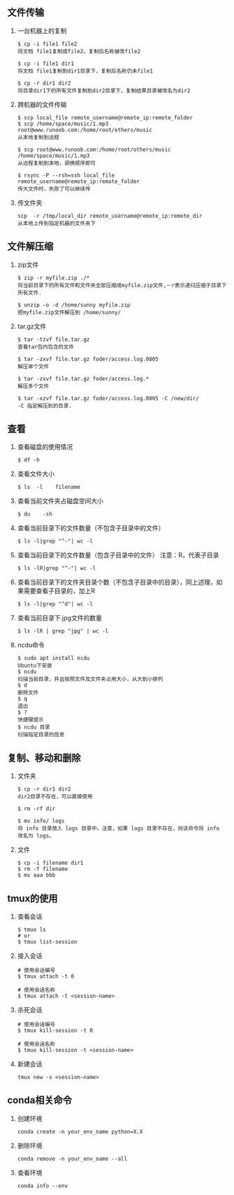 ## 文件传输
1. 一台机器上的复制  
    ````
    $ cp -i file1 file2
    将文档 file1复制成file2，复制后名称被改file2

    $ cp -i file1 dir1
    将文档 file1复制到dir1目录下，复制后名称仍未file1

    $ cp -r dir1 dir2
    将目录dir1下的所有文件复制到dir2目录下，复制结果目录被改名为dir2
2. 跨机器的文件传输
    ````
    $ scp local_file remote_username@remote_ip:remote_folder 
    $ scp /home/space/music/1.mp3 root@www.runoob.com:/home/root/others/music 
    从本地复制到远程

    $ scp root@www.runoob.com:/home/root/others/music /home/space/music/1.mp3 
    从远程复制到本地，调换顺序即可

    $ rsync -P --rsh=ssh local_file remote_username@remote_ip:remote_folder 
    传大文件时，失败了可以继续传
3. 传文件夹
    ````
    scp  -r /tmp/local_dir remote_username@remote_ip:remote_dir
    从本地上传到指定机器的文件夹下
## 文件解压缩
1. zip文件
    ````
    $ zip -r myfile.zip ./*
    将当前目录下的所有文件和文件夹全部压缩成myfile.zip文件,－r表示递归压缩子目录下所有文件.

    $ unzip -o -d /home/sunny myfile.zip
    把myfile.zip文件解压到 /home/sunny/
2. tar.gz文件
    ````
    $ tar -tzvf file.tar.gz
    查看tar包内包含的文件

    $ tar -zxvf file.tar.gz foder/access.log.0805
    解压单个文件

    $ tar -zxvf file.tar.gz foder/access.log.*
    解压多个文件

    $ tar -xzvf file.tar.gz foder/access.log.0805 -C /new/dir/    
    -C 指定解压到的目录.
## 查看
1. 查看磁盘的使用情况
    ````
    $ df -h
2. 查看文件大小
    ````
    $ ls  -l    filename
3. 查看当前文件夹占磁盘空间大小
    ````
    $ du    -sh
4. 查看当前目录下的文件数量（不包含子目录中的文件）
    ````
    $ ls -l|grep "^-"| wc -l
5. 查看当前目录下的文件数量（包含子目录中的文件） 注意：R，代表子目录
    ````
    $ ls -lR|grep "^-"| wc -l
6. 查看当前目录下的文件夹目录个数（不包含子目录中的目录），同上述理，如果需要查看子目录的，加上R
    ````
    $ ls -l|grep "^d"| wc -l
7. 查看当前目录下.jpg文件的数量
    ````
    $ ls -lR | grep "jpg" | wc -l
8. ncdu命令
    ````
    $ sudo apt install ncdu
    Ubuntu下安装
    $ ncdu
    扫描当前目录，并且按照文件及文件夹占用大小，从大到小排列
    $ d
    删除文件
    $ q
    退出
    $ ?
    快捷键提示
    $ ncdu 目录
    扫描指定目录的信息
## 复制、移动和删除
1. 文件夹
    ````
    $ cp -r dir1 dir2
    dir2目录不存在，可以直接使用

    $ rm -rf dir

    $ mv info/ logs  
    将 info 目录放入 logs 目录中。注意，如果 logs 目录不存在，则该命令将 info 改名为 logs。
2. 文件
    ````
    $ cp -i filename dir1
    $ rm -f filename
    $ mv aaa bbb
## tmux的使用
1. 查看会话
    ````
    $ tmux ls
    # or
    $ tmux list-session
    ````
2. 接入会话
    ````
    # 使用会话编号
    $ tmux attach -t 0

    # 使用会话名称
    $ tmux attach -t <session-name>
    ````
3. 杀死会话
    ````
    # 使用会话编号
    $ tmux kill-session -t 0

    # 使用会话名称
    $ tmux kill-session -t <session-name>
    ````
4. 新建会话
    ````
    tmux new -s <session-name>
    ````
## conda相关命令
1. 创建环境
    ````
    conda create -n your_env_name python=X.X
2. 删除环境
    ````
    conda remove -n your_env_name --all
3. 查看环境
    ````
    conda info --env